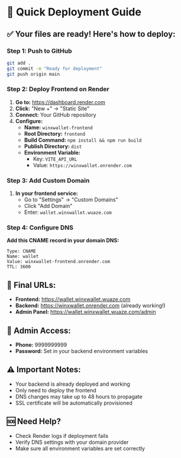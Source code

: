 # 🚀 Quick Deployment Guide

## ✅ Your files are ready! Here's how to deploy:

### Step 1: Push to GitHub
```bash
git add .
git commit -m "Ready for deployment"
git push origin main
```

### Step 2: Deploy Frontend on Render

1. **Go to:** https://dashboard.render.com
2. **Click:** "New +" → "Static Site"
3. **Connect:** Your GitHub repository
4. **Configure:**
   - **Name:** `winxwallet-frontend`
   - **Root Directory:** `frontend`
   - **Build Command:** `npm install && npm run build`
   - **Publish Directory:** `dist`
   - **Environment Variable:**
     - Key: `VITE_API_URL`
     - Value: `https://winxwallet.onrender.com`

### Step 3: Add Custom Domain

1. **In your frontend service:**
   - Go to "Settings" → "Custom Domains"
   - Click "Add Domain"
   - Enter: `wallet.winxwallet.wuaze.com`

### Step 4: Configure DNS

**Add this CNAME record in your domain DNS:**
```
Type: CNAME
Name: wallet
Value: winxwallet-frontend.onrender.com
TTL: 3600
```

## 🎯 Final URLs:
- **Frontend:** https://wallet.winxwallet.wuaze.com
- **Backend:** https://winxwallet.onrender.com (already working!)
- **Admin Panel:** https://wallet.winxwallet.wuaze.com/admin

## 🔐 Admin Access:
- **Phone:** 9999999999
- **Password:** Set in your backend environment variables

## ⚠️ Important Notes:
- Your backend is already deployed and working
- Only need to deploy the frontend
- DNS changes may take up to 48 hours to propagate
- SSL certificate will be automatically provisioned

## 🆘 Need Help?
- Check Render logs if deployment fails
- Verify DNS settings with your domain provider
- Make sure all environment variables are set correctly
